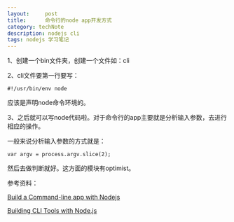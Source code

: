 ```yaml
---
layout:     post
title:      命令行的node app开发方式
category: techNote
description: nodejs cli
tags: nodejs 学习笔记
---
```


1、创建一个bin文件夹，创建一个文件如：cli

2、cli文件要第一行要写：

  	#!/usr/bin/env node

应该是声明node命令环境的。

3、之后就可以写node代码啦。对于命令行的app主要就是分析输入参数，去进行相应的操作。

一般来说分析输入参数的方式就是：

    var argv = process.argv.slice(2);
    
然后去做判断就好。这方面的模块有optimist。

参考资料：

[ Build a Command-line app with Nodejs ](http://www.creativebloq.com/javascript/build-command-line-app-nodejs-6135565)

[ Building CLI Tools with Node.js ](http://michaelbrooks.ca/deck/jsconf2013/)